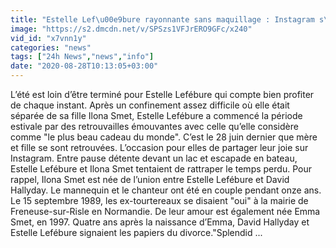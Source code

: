 ```yaml
---
title: "Estelle Lef\u00e9bure rayonnante sans maquillage : Instagram s\u2019affole"
image: "https://s2.dmcdn.net/v/SPSzs1VFJrERO9GFc/x240"
vid_id: "x7vnn1y"
categories: "news"
tags: ["24h News","news","info"]
date: "2020-08-28T10:13:05+03:00"
---
```

L’été est loin d’être terminé pour Estelle Lefébure qui compte bien profiter de chaque instant. Après un confinement assez difficile où elle était séparée de sa fille Ilona Smet, Estelle Lefébure a commencé la période estivale par des retrouvailles émouvantes avec celle qu’elle considère comme &quot;le plus beau cadeau du monde&quot;. C’est le 28 juin dernier que mère et fille se sont retrouvées. L’occasion pour elles de partager leur joie sur Instagram. Entre pause détente devant un lac et escapade en bateau, Estelle Lefébure et Ilona Smet tentaient de rattraper le temps perdu. Pour rappel, Ilona Smet est née de l’union entre Estelle Lefébure et David Hallyday. Le mannequin et le chanteur ont été en couple pendant onze ans. Le 15 septembre 1989, les ex-tourtereaux se disaient &quot;oui&quot; à la mairie de Freneuse-sur-Risle en Normandie. De leur amour est également née Emma Smet, en 1997. Quatre ans après la naissance d’Emma, David Hallyday et Estelle Lefébure signaient les papiers du divorce.&quot;Splendid ...
